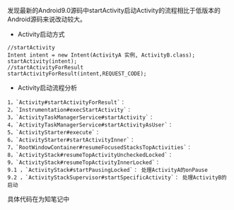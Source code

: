 发现最新的Android9.0源码中startActivity启动Activity的流程相比于低版本的Android源码来说改动较大。

- Activity启动方式

```
//startActivity
Intent intent = new Intent(ActivityA 实例, ActivityB.class);
startActivity(intent);
//startActivityForResult
startActivityForResult(intent,REQUEST_CODE);
```

- Activity启动流程分析
```
1，`Activity#startActivityForResult`：
2，`Instrumentation#execStartActivity`：
3，`ActivityTaskManagerService#startActivity`：
4，`ActivityTaskManagerService#startActivityAsUser`：
5，`ActivityStarter#execute`：
6，`ActivityStarter#startActivityInner`：
7，`RootWindowContainer#resumeFocusedStacksTopActivities`：
8，`ActivityStack#resumeTopActivityUncheckedLocked`：
9，`ActivityStack#resumeTopActivityInnerLocked`：
9.1 ，`ActivityStack#startPausingLocked`： 处理ActivityA的onPause
9.2 ，`ActivityStackSupervisor#startSpecificActivity`： 处理ActivityB的启动
```

具体代码在为知笔记中